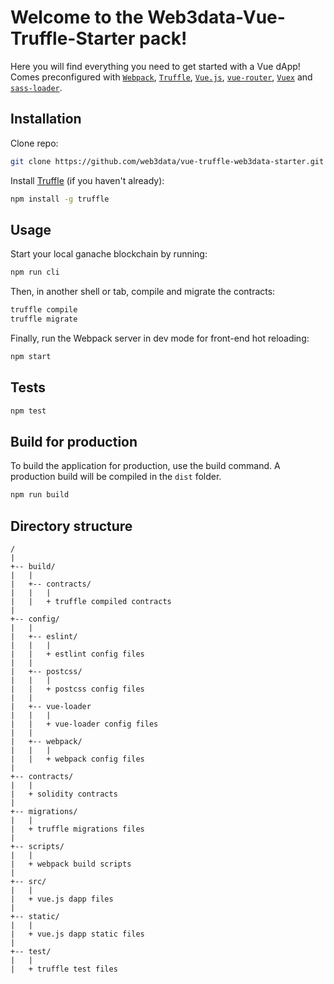# Welcome to the Web3data-Vue-Truffle-Starter pack!
Here you will find everything you need to get started with a Vue dApp!
Comes preconfigured with [`Webpack`](link), [`Truffle`](http://truffleframework.com), [`Vue.js`](https://vuejs.org/), [`vue-router`](https://router.vuejs.org/en/), [`Vuex`](https://vuex.vuejs.org/en/intro.html) and [`sass-loader`](https://github.com/webpack-contrib/sass-loader).

## Installation
Clone repo:
```bash
git clone https://github.com/web3data/vue-truffle-web3data-starter.git
```

Install [Truffle](http://truffleframework.com) (if you haven't already):
``` bash
npm install -g truffle
```

## Usage
Start your local ganache blockchain by running:

``` bash
npm run cli
```

Then, in another shell or tab, compile and migrate the contracts:

```bash
truffle compile
truffle migrate
```

Finally, run the Webpack server in dev mode for front-end hot reloading:

```bash
npm start
```

## Tests

```bash
npm test
```

## Build for production
To build the application for production, use the build command. A production build will be compiled in the `dist` folder.
```javascript
npm run build
```


## Directory structure

```
/
|
+-- build/
|   |
|   +-- contracts/
|   |   |
|   |   + truffle compiled contracts
|
+-- config/
|   |
|   +-- eslint/
|   |   |
|   |   + estlint config files
|   |
|   +-- postcss/
|   |   |
|   |   + postcss config files
|   |
|   +-- vue-loader
|   |   |
|   |   + vue-loader config files
|   |   
|   +-- webpack/
|   |   |
|   |   + webpack config files
|   
+-- contracts/
|   |
|   + solidity contracts
|
+-- migrations/
|   |
|   + truffle migrations files
|
+-- scripts/
|   |
|   + webpack build scripts
|
+-- src/
|   |
|   + vue.js dapp files
|
+-- static/
|   |
|   + vue.js dapp static files
|
+-- test/
|   |
|   + truffle test files
```
